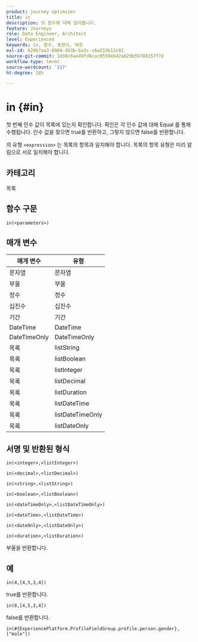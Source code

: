```yaml
---
product: journey optimizer
title: in
description: 의 함수에 대해 알아봅니다.
feature: Journeys
role: Data Engineer, Architect
level: Experienced
keywords: in, 함수, 표현식, 여정
exl-id: 629b7aa3-8904-453b-ba3c-c6a333b13c81
source-git-commit: 1d30c6ae49fd0cac0559eb42a629b59708157f7d
workflow-type: tm+mt
source-wordcount: '117'
ht-degree: 18%

---
```


# in {#in}

첫 번째 인수 값이 목록에 있는지 확인합니다. 확인은 각 인수 값에 대해 Equal 를 통해 수행됩니다. 인수 값을 찾으면 true를 반환하고, 그렇지 않으면 false를 반환합니다.

의 유형 `<expression>` 는 목록의 항목과 일치해야 합니다. 목록의 항목 유형은 미리 알림으로 서로 일치해야 합니다.

## 카테고리

목록

## 함수 구문

`in(<parameters>)`

## 매개 변수

| 매개 변수 | 유형 |
|-----------|------------------|
| 문자열 | 문자열 |
| 부울 | 부울 |
| 정수 | 정수 |
| 십진수 | 십진수 |
| 기간 | 기간 |
| DateTime | DateTime |
| DateTimeOnly | DateTimeOnly |
| 목록 | listString |
| 목록 | listBoolean |
| 목록 | listInteger |
| 목록 | listDecimal |
| 목록 | listDuration |
| 목록 | listDateTime |
| 목록 | listDateTimeOnly |
| 목록 | listDateOnly |

## 서명 및 반환된 형식

`in(<integer>,<listInteger>)`

`in(<decimal>,<listDecimal>)`

`in(<string>,<listString>)`

`in(<boolean>,<listBoolean>)`

`in(<dateTimeOnly>,<listDateTimeOnly>)`

`in(<dateTime>,<listDateTime>)`

`in(<dateOnly>,<listDateOnly>)`

`in(<duration>,<listDuration>)`

부울을 반환합니다.

## 예

`in(4,[4,5,3,4])`

true를 반환합니다.

`in(8,[4,5,3,4])`

false를 반환합니다.

`in(#{ExperiencePlatform.ProfileFieldGroup.profile.person.gender}, ["male"])`
